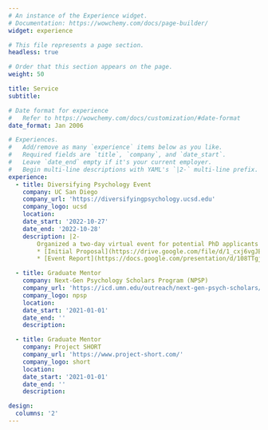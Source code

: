 ```yaml
---
# An instance of the Experience widget.
# Documentation: https://wowchemy.com/docs/page-builder/
widget: experience

# This file represents a page section.
headless: true

# Order that this section appears on the page.
weight: 50

title: Service
subtitle:

# Date format for experience
#   Refer to https://wowchemy.com/docs/customization/#date-format
date_format: Jan 2006

# Experiences.
#   Add/remove as many `experience` items below as you like.
#   Required fields are `title`, `company`, and `date_start`.
#   Leave `date_end` empty if it's your current employer.
#   Begin multi-line descriptions with YAML's `|2-` multi-line prefix.
experience:
  - title: Diversifying Psychology Event
    company: UC San Diego
    company_url: 'https://diversifyingpsychology.ucsd.edu'
    company_logo: ucsd
    location: 
    date_start: '2022-10-27'
    date_end: '2022-10-28'
    description: |2-
        Organized a two-day virtual event for potential PhD applicants from underrepresented and minoritized backgrounds to prepare students for the graduate admissions process in psychology. 
        * [Initial Proposal](https://drive.google.com/file/d/1_cxj6vgJEQlgixNRIcj5KaUNJozfjU76/view?usp=share_link) 
        * [Event Report](https://docs.google.com/presentation/d/108TTgjmNTjCmEOsWkFOc2vpEUFKwtXIDno4YZIlv-_4/edit?usp=share_link)

  - title: Graduate Mentor
    company: Next-Gen Psychology Scholars Program (NPSP)
    company_url: 'https://icd.umn.edu/outreach/next-gen-psych-scholars/'
    company_logo: npsp
    location: 
    date_start: '2021-01-01'
    date_end: ''
    description: 

  - title: Graduate Mentor
    company: Project SHORT
    company_url: 'https://www.project-short.com/'
    company_logo: short
    location: 
    date_start: '2021-01-01'
    date_end: ''
    description: 

design:
  columns: '2'
---
```


